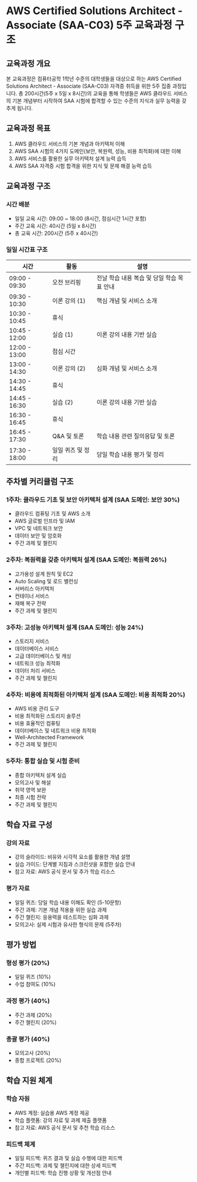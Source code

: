 # AWS Certified Solutions Architect - Associate (SAA-C03) 5주 교육과정 구조

## 교육과정 개요

본 교육과정은 컴퓨터공학 1학년 수준의 대학생들을 대상으로 하는 AWS Certified Solutions Architect - Associate (SAA-C03) 자격증 취득을 위한 5주 집중 과정입니다. 총 200시간(5주 x 5일 x 8시간)의 교육을 통해 학생들은 AWS 클라우드 서비스의 기본 개념부터 시작하여 SAA 시험에 합격할 수 있는 수준의 지식과 실무 능력을 갖추게 됩니다.

## 교육과정 목표

1. AWS 클라우드 서비스의 기본 개념과 아키텍처 이해
2. AWS SAA 시험의 4가지 도메인(보안, 복원력, 성능, 비용 최적화)에 대한 이해
3. AWS 서비스를 활용한 실무 아키텍처 설계 능력 습득
4. AWS SAA 자격증 시험 합격을 위한 지식 및 문제 해결 능력 습득

## 교육과정 구조

### 시간 배분
- 일일 교육 시간: 09:00 ~ 18:00 (8시간, 점심시간 1시간 포함)
- 주간 교육 시간: 40시간 (5일 x 8시간)
- 총 교육 시간: 200시간 (5주 x 40시간)

### 일일 시간표 구조

| 시간 | 활동 | 설명 |
|------|------|------|
| 09:00 - 09:30 | 오전 브리핑 | 전날 학습 내용 복습 및 당일 학습 목표 안내 |
| 09:30 - 10:30 | 이론 강의 (1) | 핵심 개념 및 서비스 소개 |
| 10:30 - 10:45 | 휴식 | |
| 10:45 - 12:00 | 실습 (1) | 이론 강의 내용 기반 실습 |
| 12:00 - 13:00 | 점심 시간 | |
| 13:00 - 14:30 | 이론 강의 (2) | 심화 개념 및 서비스 소개 |
| 14:30 - 14:45 | 휴식 | |
| 14:45 - 16:30 | 실습 (2) | 이론 강의 내용 기반 실습 |
| 16:30 - 16:45 | 휴식 | |
| 16:45 - 17:30 | Q&A 및 토론 | 학습 내용 관련 질의응답 및 토론 |
| 17:30 - 18:00 | 일일 퀴즈 및 정리 | 당일 학습 내용 평가 및 정리 |

## 주차별 커리큘럼 구조

### 1주차: 클라우드 기초 및 보안 아키텍처 설계 (SAA 도메인: 보안 30%)
- 클라우드 컴퓨팅 기초 및 AWS 소개
- AWS 글로벌 인프라 및 IAM
- VPC 및 네트워크 보안
- 데이터 보안 및 암호화
- 주간 과제 및 챌린지

### 2주차: 복원력을 갖춘 아키텍처 설계 (SAA 도메인: 복원력 26%)
- 고가용성 설계 원칙 및 EC2
- Auto Scaling 및 로드 밸런싱
- 서버리스 아키텍처
- 컨테이너 서비스
- 재해 복구 전략
- 주간 과제 및 챌린지

### 3주차: 고성능 아키텍처 설계 (SAA 도메인: 성능 24%)
- 스토리지 서비스
- 데이터베이스 서비스
- 고급 데이터베이스 및 캐싱
- 네트워크 성능 최적화
- 데이터 처리 서비스
- 주간 과제 및 챌린지

### 4주차: 비용에 최적화된 아키텍처 설계 (SAA 도메인: 비용 최적화 20%)
- AWS 비용 관리 도구
- 비용 최적화된 스토리지 솔루션
- 비용 효율적인 컴퓨팅
- 데이터베이스 및 네트워크 비용 최적화
- Well-Architected Framework
- 주간 과제 및 챌린지

### 5주차: 통합 실습 및 시험 준비
- 종합 아키텍처 설계 실습
- 모의고사 및 해설
- 취약 영역 보완
- 최종 시험 전략
- 주간 과제 및 챌린지

## 학습 자료 구성

### 강의 자료
- 강의 슬라이드: 비유와 시각적 요소를 활용한 개념 설명
- 실습 가이드: 단계별 지침과 스크린샷을 포함한 실습 안내
- 참고 자료: AWS 공식 문서 및 추가 학습 리소스

### 평가 자료
- 일일 퀴즈: 당일 학습 내용 이해도 확인 (5-10문항)
- 주간 과제: 기본 개념 적용을 위한 실습 과제
- 주간 챌린지: 응용력을 테스트하는 심화 과제
- 모의고사: 실제 시험과 유사한 형식의 문제 (5주차)

## 평가 방법

### 형성 평가 (20%)
- 일일 퀴즈 (10%)
- 수업 참여도 (10%)

### 과정 평가 (40%)
- 주간 과제 (20%)
- 주간 챌린지 (20%)

### 총괄 평가 (40%)
- 모의고사 (20%)
- 종합 프로젝트 (20%)

## 학습 지원 체계

### 학습 자원
- AWS 계정: 실습용 AWS 계정 제공
- 학습 플랫폼: 강의 자료 및 과제 제출 플랫폼
- 참고 자료: AWS 공식 문서 및 추천 학습 리소스

### 피드백 체계
- 일일 피드백: 퀴즈 결과 및 실습 수행에 대한 피드백
- 주간 피드백: 과제 및 챌린지에 대한 상세 피드백
- 개인별 피드백: 학습 진행 상황 및 개선점 안내